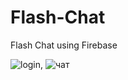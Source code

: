 # Flash-Chat
Flash Chat using Firebase

![login](https://user-images.githubusercontent.com/91774436/179415406-7c5e8ab3-567f-4150-b544-c0a4e19533ea.PNG),
![чат](https://user-images.githubusercontent.com/91774436/179415445-00444931-cc26-442a-aaa1-fba35b164e1c.PNG)
